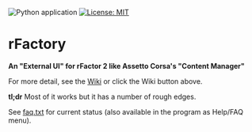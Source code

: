 ![Python application](https://github.com/TonyWhitley/rFactory/workflows/Python%20application/badge.svg)
[![License: MIT](https://img.shields.io/badge/License-MIT-yellow.svg)](https://opensource.org/licenses/MIT)
# rFactory
**An "External UI" for rFactor 2 like Assetto Corsa's "Content Manager"**

For more detail, see the [Wiki](../../wiki/rFactory) or click the Wiki button above.

**tl;dr**  Most of it works but it has a number of rough edges.

See [faq.txt](faq.txt) for current status (also available in the program as Help/FAQ menu).


